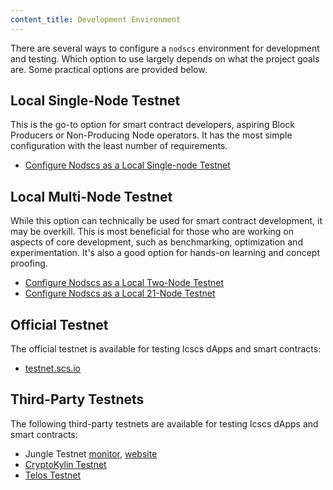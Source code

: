 ```yaml
---
content_title: Development Environment
---
```


There are several ways to configure a `nodscs` environment for development and testing. Which option to use largely depends on what the project goals are. Some practical options are provided below.

## Local Single-Node Testnet

This is the go-to option for smart contract developers, aspiring Block Producers or Non-Producing Node operators. It has the most simple configuration with the least number of requirements.

* [Configure Nodscs as a Local Single-node Testnet](00_local-single-node-testnet.md) 

## Local Multi-Node Testnet

While this option can technically be used for smart contract development, it may be overkill. This is most beneficial for those who are working on aspects of core development, such as benchmarking, optimization and experimentation. It's also a good option for hands-on learning and concept proofing.

* [Configure Nodscs as a Local Two-Node Testnet](01_local-multi-node-testnet.md)
* [Configure Nodscs as a Local 21-Node Testnet](https://github.com/lcscs/scs/blob/master/tutorials/bios-boot-tutorial/README.md)

## Official Testnet

The official testnet is available for testing lcscs dApps and smart contracts:

* [testnet.scs.io](https://testnet.scs.io/)

## Third-Party Testnets

The following third-party testnets are available for testing lcscs dApps and smart contracts:

* Jungle Testnet [monitor](https://monitor.jungletestnet.io/), [website](https://jungletestnet.io/)
* [CryptoKylin Testnet](https://www.cryptokylin.io/)
* [Telos Testnet](https://mon-test.telosfoundation.io/)
